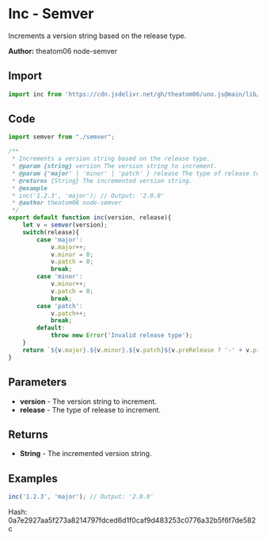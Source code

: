 # Inc - Semver
Increments a version string based on the release type.

**Author:** theatom06 node-semver

## Import 

```js
import inc from 'https://cdn.jsdelivr.net/gh/theatom06/uno.js@main/lib/Semver/inc';
```

## Code
```js
import semver from "./semver";

/**
 * Increments a version string based on the release type.
 * @param {string} version The version string to increment.
 * @param {'major' | 'minor' | 'patch' } release The type of release to increment.
 * @returns {String} The incremented version string.
 * @example
 * inc('1.2.3', 'major'); // Output: '2.0.0'
 * @author theatom06 node-semver
 */
export default function inc(version, release){
    let v = semver(version);
    switch(release){
        case 'major':
            v.major++;
            v.minor = 0;
            v.patch = 0;
            break;
        case 'minor':
            v.minor++;
            v.patch = 0;
            break;
        case 'patch':
            v.patch++;
            break;
        default:
            throw new Error('Invalid release type');
    }
    return `${v.major}.${v.minor}.${v.patch}${v.preRelease ? '-' + v.preRelease : ''}${v.buildInfo ? '+' + v.buildInfo : ''}`;
}
```

## Parameters
* **version** - The version string to increment.
* **release** - The type of release to increment.


## Returns
* **String** - The incremented version string.


## Examples
```js
inc('1.2.3', 'major'); // Output: '2.0.0'

```

Hash: 0a7e2927aa5f273a8214797fdced6d1f0caf9d483253c0776a32b5f6f7de582c